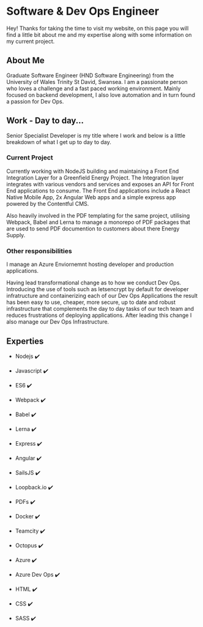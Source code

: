 # Software & Dev Ops Engineer

Hey! Thanks for taking the time to visit my website, on this page you will find a little bit about me and my expertise along with some information on my current project.

## About Me

Graduate Software Engineer (HND Software Engineering) from the University of Wales Trinity St David, Swansea. I am a passionate person who loves a challenge and a fast paced working environment. Mainly focused on backend development, I also love automation and in turn found a passion for Dev Ops.

## Work - Day to day...

Senior Specialist Developer is my title where I work and below is a little breakdown of what I get up to day to day.

### Current Project

Currently working with NodeJS building and maintaining a Front End Integration Layer for a Greenfield Energy Project. The Integration layer integrates with various vendors and services and exposes an API for Front End applications to consume. The Front End applications include a React Native Mobile App, 2x Angular Web apps and a simple express app powered by the Contentful CMS.

Also heavily involved in the PDF templating for the same project, utilising Webpack, Babel and Lerna to manage a monorepo of PDF packages that are used to send PDF documention to customers about there Energy Supply.

### Other responsibilities

I manage an Azure Enviornemnt hosting developer and production applications.

Having lead transformational change as to how we conduct Dev Ops. Introducing the use of tools such as letsencrypt by default for developer infratructure and containerizing each of our Dev Ops Applications the result has been easy to use, cheaper, more secure, up to date and robust infrastructure that complements the day to day tasks of our tech team and reduces frustrations of deploying applications. After leading this change I also manage our Dev Ops Infrastructure.


## Experties

* Nodejs :heavy_check_mark:
* Javascript :heavy_check_mark:
* ES6 :heavy_check_mark:

* Webpack :heavy_check_mark:
* Babel :heavy_check_mark:
* Lerna :heavy_check_mark:

* Express :heavy_check_mark:
* Angular :heavy_check_mark:
* SailsJS :heavy_check_mark:
* Loopback.io :heavy_check_mark:

* PDFs :heavy_check_mark:

* Docker :heavy_check_mark:
* Teamcity :heavy_check_mark:
* Octopus :heavy_check_mark:
* Azure :heavy_check_mark:
* Azure Dev Ops :heavy_check_mark:

* HTML :heavy_check_mark:
* CSS :heavy_check_mark:
* SASS :heavy_check_mark:
